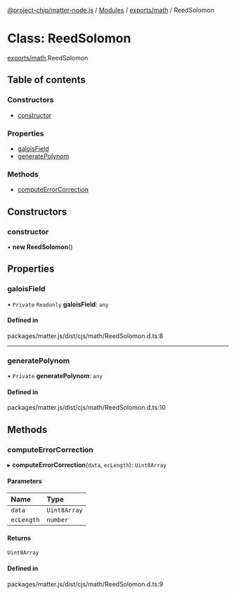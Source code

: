 [@project-chip/matter-node.js](../README.md) / [Modules](../modules.md) / [exports/math](../modules/exports_math.md) / ReedSolomon

# Class: ReedSolomon

[exports/math](../modules/exports_math.md).ReedSolomon

## Table of contents

### Constructors

- [constructor](exports_math.ReedSolomon.md#constructor)

### Properties

- [galoisField](exports_math.ReedSolomon.md#galoisfield)
- [generatePolynom](exports_math.ReedSolomon.md#generatepolynom)

### Methods

- [computeErrorCorrection](exports_math.ReedSolomon.md#computeerrorcorrection)

## Constructors

### constructor

• **new ReedSolomon**()

## Properties

### galoisField

• `Private` `Readonly` **galoisField**: `any`

#### Defined in

packages/matter.js/dist/cjs/math/ReedSolomon.d.ts:8

___

### generatePolynom

• `Private` **generatePolynom**: `any`

#### Defined in

packages/matter.js/dist/cjs/math/ReedSolomon.d.ts:10

## Methods

### computeErrorCorrection

▸ **computeErrorCorrection**(`data`, `ecLength`): `Uint8Array`

#### Parameters

| Name | Type |
| :------ | :------ |
| `data` | `Uint8Array` |
| `ecLength` | `number` |

#### Returns

`Uint8Array`

#### Defined in

packages/matter.js/dist/cjs/math/ReedSolomon.d.ts:9
